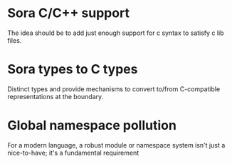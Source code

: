 


# Sora C/C++ support
The idea should be to add just enough support for c syntax to satisfy c lib files. 

# Sora types to C types
Distinct types and provide mechanisms to convert to/from C-compatible representations at the boundary.

# Global namespace pollution
For a modern language, a robust module or namespace system isn't just a nice-to-have; it's a fundamental requirement